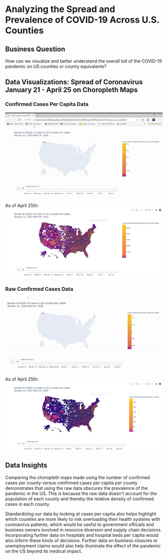 # Analyzing the Spread and Prevalence of COVID-19 Across U.S. Counties

## Business Question
How can we visualize and better understand the overall toll of the COVID-19 pandemic on US counties or county equivalents?

## Data Visualizations: Spread of Coronavirus January 21 - April 25 on Choropleth Maps

### Confirmed Cases Per Capita Data
![](Images/covid19_cases_us_county.gif)

As of April 25th:
![](Images/covid19_cases_us_county.PNG)

### Raw Confirmed Cases Data
![](Images/covid19_cases_us_county_rawdata_gif.gif)

As of April 25th:
![](Images/covid19_cases_us_county_rawdata.PNG)

## Data Insights
Comparing the choropleth maps made using the number of confirmed cases per county versus confirmed cases per capita per county demonstrates that using the raw data obscures the prevalence of the pandemic in the US. This is because the raw data doesn't account for the population of each county and thereby the relative density of confirmed cases in each county.

Standardizing our data by looking at cases per capita also helps highlight which counties are more likely to risk overloading their health systems with coronavirus patients, which would be useful to government officials and business owners involved in resource diversion and supply chain decisions. Incorporating further data on hospitals and hospital beds per capita would also inform these kinds of decisions. Further data on business closures or unemployment claims would also help illuminate the effect of the pandemic on the US beyond its medical impact.
